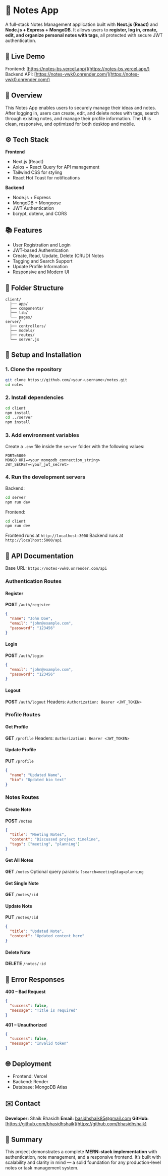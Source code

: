

# 📝 Notes App

A full-stack Notes Management application built with **Next.js (React)** and **Node.js + Express + MongoDB**.
It allows users to **register, log in, create, edit, and organize personal notes with tags**, all protected with secure JWT authentication.

## 🚀 Live Demo

Frontend: [https://notes-bs.vercel.app/](https://notes-bs.vercel.app/)
Backend API: [https://notes-vwk0.onrender.com/](https://notes-vwk0.onrender.com/)

## 🧩 Overview

This Notes App enables users to securely manage their ideas and notes.
After logging in, users can create, edit, and delete notes with tags, search through existing notes, and manage their profile information.
The UI is clean, responsive, and optimized for both desktop and mobile.

## ⚙️ Tech Stack

**Frontend**

* Next.js (React)
* Axios + React Query for API management
* Tailwind CSS for styling
* React Hot Toast for notifications

**Backend**

* Node.js + Express
* MongoDB + Mongoose
* JWT Authentication
* bcrypt, dotenv, and CORS

## 📚 Features

* User Registration and Login
* JWT-based Authentication
* Create, Read, Update, Delete (CRUD) Notes
* Tagging and Search Support
* Update Profile Information
* Responsive and Modern UI

## 🧠 Folder Structure

```
client/
  ├── app/
  ├── components/
  ├── lib/
  └── pages/
server/
  ├── controllers/
  ├── models/
  ├── routes/
  └── server.js
```

## 🧰 Setup and Installation

### 1. Clone the repository

```bash
git clone https://github.com/<your-username>/notes.git
cd notes
```

### 2. Install dependencies

```bash
cd client
npm install
cd ../server
npm install
```

### 3. Add environment variables

Create a `.env` file inside the `server` folder with the following values:

```
PORT=5000
MONGO_URI=<your_mongodb_connection_string>
JWT_SECRET=<your_jwt_secret>
```

### 4. Run the development servers

Backend:

```bash
cd server
npm run dev
```

Frontend:

```bash
cd client
npm run dev
```

Frontend runs at `http://localhost:3000`
Backend runs at `http://localhost:5000/api`

## 🧾 API Documentation

Base URL: `https://notes-vwk0.onrender.com/api`

### Authentication Routes

#### Register

**POST** `/auth/register`

```json
{
  "name": "John Doe",
  "email": "john@example.com",
  "password": "123456"
}
```

#### Login

**POST** `/auth/login`

```json
{
  "email": "john@example.com",
  "password": "123456"
}
```

#### Logout

**POST** `/auth/logout`
Headers:
`Authorization: Bearer <JWT_TOKEN>`

### Profile Routes

#### Get Profile

**GET** `/profile`
Headers:
`Authorization: Bearer <JWT_TOKEN>`

#### Update Profile

**PUT** `/profile`

```json
{
  "name": "Updated Name",
  "bio": "Updated bio text"
}
```

### Notes Routes

#### Create Note

**POST** `/notes`

```json
{
  "title": "Meeting Notes",
  "content": "Discussed project timeline",
  "tags": ["meeting", "planning"]
}
```

#### Get All Notes

**GET** `/notes`
Optional query params: `?search=meeting&tag=planning`

#### Get Single Note

**GET** `/notes/:id`

#### Update Note

**PUT** `/notes/:id`

```json
{
  "title": "Updated Note",
  "content": "Updated content here"
}
```

#### Delete Note

**DELETE** `/notes/:id`

## 🧠 Error Responses

**400 – Bad Request**

```json
{
  "success": false,
  "message": "Title is required"
}
```

**401 – Unauthorized**

```json
{
  "success": false,
  "message": "Invalid token"
}
```

## 🌐 Deployment

* Frontend: Vercel
* Backend: Render
* Database: MongoDB Atlas

## ✉️ Contact

**Developer:** Shaik Bhasidh
**Email:** [basidhshaik85@gmail.com](mailto:basidhshaik85@gmail.com)
**GitHub:** [https://github.com/bhasidhshaik](https://github.com/bhasidhshaik)

## 🧩 Summary

This project demonstrates a complete **MERN-stack implementation** with authentication, note management, and a responsive frontend.
It’s built with scalability and clarity in mind — a solid foundation for any production-level notes or task management system.


